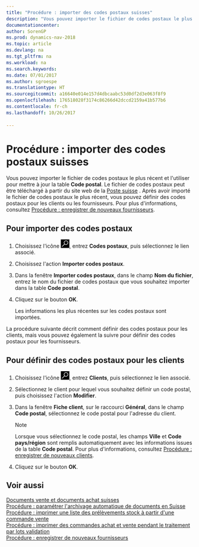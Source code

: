 ```yaml
---
title: "Procédure : importer des codes postaux suisses"
description: "Vous pouvez importer le fichier de codes postaux le plus récent et l'utiliser pour mettre à jour la table **Code postal**. Le fichier de codes postaux peut être téléchargé à partir du site web de la Poste suisse. Après avoir importé le fichier de codes postaux le plus récent, vous pouvez définir des codes postaux pour les clients ou les fournisseurs."
documentationcenter: 
author: SorenGP
ms.prod: dynamics-nav-2018
ms.topic: article
ms.devlang: na
ms.tgt_pltfrm: na
ms.workload: na
ms.search.keywords: 
ms.date: 07/01/2017
ms.author: sgroespe
ms.translationtype: HT
ms.sourcegitcommit: a16640e014e157d4dbcaabc53d0df2d3e063f8f9
ms.openlocfilehash: 176518028f3174c86266d42dccd2159a41b577b6
ms.contentlocale: fr-ch
ms.lasthandoff: 10/26/2017

---
```

# <a name="how-to-import-swiss-post-codes"></a>Procédure : importer des codes postaux suisses
Vous pouvez importer le fichier de codes postaux le plus récent et l'utiliser pour mettre à jour la table **Code postal**. Le fichier de codes postaux peut être téléchargé à partir du site web de la [Poste suisse](http://go.microsoft.com/fwlink/?LinkId=150292) . Après avoir importé le fichier de codes postaux le plus récent, vous pouvez définir des codes postaux pour les clients ou les fournisseurs. Pour plus d'informations, consultez [Procédure : enregistrer de nouveaux fournisseurs](../../purchasing-how-register-new-vendors.md).  

## <a name="to-import-post-codes"></a>Pour importer des codes postaux  

1.  Choisissez l'icône ![Page ou état pour la recherche](../../media/ui-search/search_small.png "icône Page ou état pour la recherche"), entrez **Codes postaux**, puis sélectionnez le lien associé.  
2.  Choisissez l'action **Importer codes postaux**.  
3.  Dans la fenêtre **Importer codes postaux**, dans le champ **Nom du fichier**, entrez le nom du fichier de codes postaux que vous souhaitez importer dans la table **Code postal**.  
4.  Cliquez sur le bouton **OK**.  

    Les informations les plus récentes sur les codes postaux sont importées.  

La procédure suivante décrit comment définir des codes postaux pour les clients, mais vous pouvez également la suivre pour définir des codes postaux pour les fournisseurs.  

## <a name="to-define-post-codes-for-customers"></a>Pour définir des codes postaux pour les clients  

1.  Choisissez l'icône ![Page ou état pour la recherche](../../media/ui-search/search_small.png "icône Page ou état pour la recherche"), entrez **Clients**, puis sélectionnez le lien associé.  
2.  Sélectionnez le client pour lequel vous souhaitez définir un code postal, puis choisissez l'action **Modifier**.  
3.  Dans la fenêtre **Fiche client**, sur le raccourci **Général**, dans le champ **Code postal**, sélectionnez le code postal pour l'adresse du client.  

    > [!NOTE]  
    >  Lorsque vous sélectionnez le code postal, les champs **Ville** et **Code pays/région** sont remplis automatiquement avec les informations issues de la table **Code postal**. Pour plus d'informations, consultez [Procédure : enregistrer de nouveaux clients](../../sales-how-register-new-customers.md).  

4.  Cliquez sur le bouton **OK**.  

## <a name="see-also"></a>Voir aussi   
 [Documents vente et documents achat suisses](swiss-purchase-documents-and-sales-documents.md)   
 [Procédure : paramétrer l'archivage automatique de documents en Suisse](how-to-set-up-automatic-archiving-of-documents-in-switzerland.md)   
 [Procédure : imprimer une liste des prélèvements stock à partir d'une commande vente](how-to-print-an-inventory-picking-list-from-a-sales-order.md)   
 [Procédure : imprimer des commandes achat et vente pendant le traitement par lots validation](how-to-print-sales-and-purchase-orders-during-batch-posting.md)   
 [Procédure : enregistrer de nouveaux fournisseurs](../../purchasing-how-register-new-vendors.md)  

